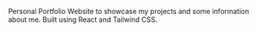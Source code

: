 Personal Portfolio Website to showcase my projects and some information about me. Built using React and Tailwind CSS.
